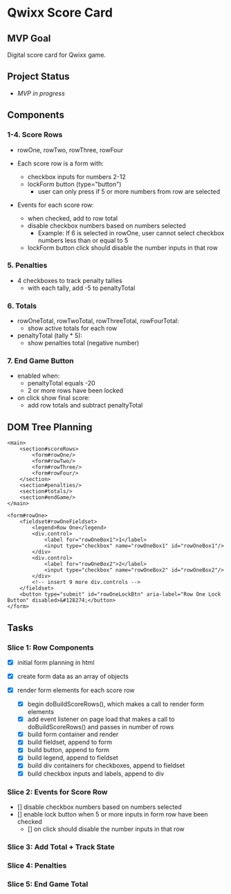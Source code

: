 # Qwixx Score Card

## MVP Goal

Digital score card for Qwixx game.

## Project Status

- _MVP in progress_

## Components

### 1-4. Score Rows

- rowOne, rowTwo, rowThree, rowFour

- Each score row is a form with:

  - checkbox inputs for numbers 2-12
  - lockForm button (type="button")
    - user can only press if 5 or more numbers from row are selected

- Events for each score row:
  - when checked, add to row total
  - disable checkbox numbers based on numbers selected
    - Example: If 6 is selected in rowOne, user cannot select checkbox numbers less than or equal to 5
  - lockForm button click should disable the number inputs in that row

### 5. Penalties

- 4 checkboxes to track penalty tallies
  - with each tally, add -5 to penaltyTotal

### 6. Totals

- rowOneTotal, rowTwoTotal, rowThreeTotal, rowFourTotal:
  - show active totals for each row
- penaltyTotal (tally \* 5):
  - show penalties total (negative number)

### 7. End Game Button

- enabled when:
  - penaltyTotal equals -20
  - 2 or more rows have been locked
- on click show final score:
  - add row totals and subtract penaltyTotal

## DOM Tree Planning

```
<main>
    <section#scoreRows>
        <form#rowOne/>
        <form#rowTwo/>
        <form#rowThree/>
        <form#rowFour/>
    </section>
    <section#penalties/>
    <section#totals/>
    <section#endGame/>
</main>
```

```
<form#rowOne>
    <fieldset#rowOneFieldset>
        <legend>Row One</legend>
        <div.control>
            <label for="rowOneBox1">1</label>
            <input type="checkbox" name="rowOneBox1" id="rowOneBox1"/>
        </div>
        <div.control>
            <label for="rowOneBox2">2</label>
            <input type="checkbox" name="rowOneBox2" id="rowOneBox2"/>
        </div>
        <!-- insert 9 more div.controls -->
    </fieldset>
    <button type="submit" id="rowOneLockBtn" aria-label="Row One Lock Button" disabled>&#128274;</button>
</form>
```

## Tasks

### Slice 1: Row Components

- [x] initial form planning in html

- [x] create form data as an array of objects

- [x] render form elements for each score row

  - [x] begin doBuildScoreRows(), which makes a call to render form elements
  - [x] add event listener on page load that makes a call to doBuildScoreRows() and passes in number of rows
  - [x] build form container and render
  - [x] build fieldset, append to form
  - [x] build button, append to form
  - [x] build legend, append to fieldset
  - [x] build div containers for checkboxes, append to fieldset
  - [x] build checkbox inputs and labels, append to div

### Slice 2: Events for Score Row

- [] disable checkbox numbers based on numbers selected
- [] enable lock button when 5 or more inputs in form row have been checked
  - [] on click should disable the number inputs in that row

### Slice 3: Add Total + Track State

### Slice 4: Penalties

### Slice 5: End Game Total
